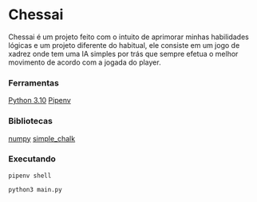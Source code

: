 # Chessai

Chessai é um projeto feito com o intuito de aprimorar minhas habilidades lógicas e um projeto diferente do habitual, ele consiste em um jogo de xadrez onde tem uma IA simples por trás que sempre efetua o melhor movimento de acordo com a jogada do player.

### Ferramentas

[Python 3.10](https://www.python.org/downloads/)
[Pipenv](https://pipenv.pypa.io/en/latest/)

### Bibliotecas

[numpy](https://numpy.org/)
[simple_chalk](https://pypi.org/project/simple-chalk/)

### Executando

```
pipenv shell

python3 main.py
```
